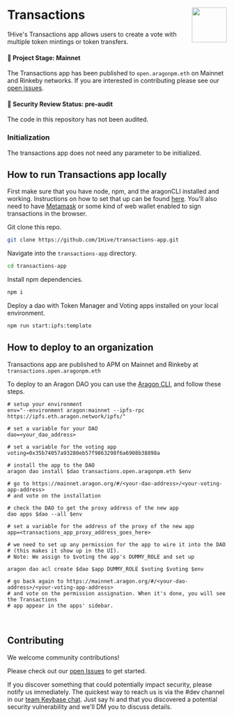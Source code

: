 # Transactions <img align="right" src="https://github.com/1Hive/website/blob/master/website/static/img/bee.png" height="80px" />

1Hive's Transactions app allows users to create a vote with multiple token mintings or token transfers.

#### 🐲 Project Stage: Mainnet

The Transactions app has been published to `open.aragonpm.eth` on Mainnet and Rinkeby networks. If you are interested in contributing please see our [open issues](https://github.com/1hive/transactions-app).

#### 🚨 Security Review Status: pre-audit

The code in this repository has not been audited.

### Initialization

The transactions app does not need any parameter to be initialized.

## How to run Transactions app locally

First make sure that you have node, npm, and the aragonCLI installed and working. Instructions on how to set that up can be found [here](https://hack.aragon.org/docs/cli-intro.html). You'll also need to have [Metamask](https://metamask.io) or some kind of web wallet enabled to sign transactions in the browser.

Git clone this repo.

```sh
git clone https://github.com/1Hive/transactions-app.git
```

Navigate into the `transactions-app` directory.

```sh
cd transactions-app
```

Install npm dependencies.

```sh
npm i
```

Deploy a dao with Token Manager and Voting apps installed on your local environment.

```sh
npm run start:ipfs:template
```

## How to deploy to an organization

Transactions app are published to APM on Mainnet and Rinkeby at `transactions.open.aragonpm.eth`

To deploy to an Aragon DAO you can use the [Aragon CLI](https://hack.aragon.org/docs/cli-intro.html), and follow these steps.

```
# setup your environment
env="--environment aragon:mainnet --ipfs-rpc https://ipfs.eth.aragon.network/ipfs/"

# set a variable for your DAO
dao=<your_dao_address>

# set a variable for the voting app
voting=0x35b74057a93280eb57f9863298f6a6908b38898a

# install the app to the DAO
aragon dao install $dao transactions.open.aragonpm.eth $env

# go to https://mainnet.aragon.org/#/<your-dao-address>/<your-voting-app-address>
# and vote on the installation 

# check the DAO to get the proxy address of the new app
dao apps $dao --all $env

# set a variable for the address of the proxy of the new app
app=<transactions_app_proxy_address_goes_here>

# we need to set up any permission for the app to wire it into the DAO
# (this makes it show up in the UI).
# Note: We assign to $voting the app's DUMMY_ROLE and set up

aragon dao acl create $dao $app DUMMY_ROLE $voting $voting $env

# go back again to https://mainnet.aragon.org/#/<your-dao-address>/<your-voting-app-address>
# and vote on the permission assignation. When it's done, you will see the Transactions
# app appear in the apps' sidebar.

```

<br />

## Contributing

We welcome community contributions!

Please check out our [open Issues](https://github.com/1Hive/transactions-app/issues) to get started.

If you discover something that could potentially impact security, please notify us immediately. The quickest way to reach us is via the #dev channel in our [team Keybase chat](https://1hive.org/contribute/keybase). Just say hi and that you discovered a potential security vulnerability and we'll DM you to discuss details.

<br />
